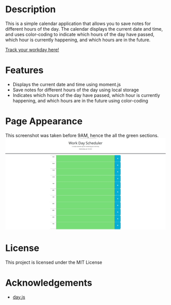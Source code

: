 # Description

This is a simple calendar application that allows you to save notes for different hours of the day. The calendar displays the current date and time, and uses color-coding to indicate which hours of the day have passed, which hour is currently happening, and which hours are in the future.

[Track your workday here!](https://navidliwa.github.io/day-tracker/)

# Features

- Displays the current date and time using moment.js
- Save notes for different hours of the day using local storage
- Indicates which hours of the day have passed, which hour is currently happening, and which hours are in the future using color-coding

# Page Appearance

This screenshot was taken before 9AM, hence the all the green sections. 
![work day tracker screenshot](./assets/screenshot.jpg)

# License

This project is licensed under the MIT License

# Acknowledgements

- [day.js](https://github.com/iamkun/dayjs)